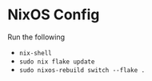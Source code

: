 # NixOS Config

Run the following
* `nix-shell`
* `sudo nix flake update` 
* `sudo nixos-rebuild switch --flake .`
